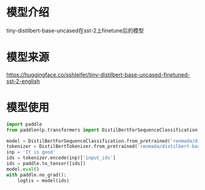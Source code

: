 # 模型介绍
tiny-distilbert-base-uncased在sst-2上finetune后的模型
# 模型来源
https://huggingface.co/sshleifer/tiny-distilbert-base-uncased-finetuned-sst-2-english
# 模型使用
```python
import paddle
from paddlenlp.transformers import DistilBertForSequenceClassification, DistilBertTokenizer

model = DistilBertForSequenceClassification.from_pretrained('renmada/distilbert-base-multilingual-cased')
tokenizer = DistilBertTokenizer.from_pretrained('renmada/distilbert-base-multilingual-cased')
inp = 'It is good'
ids = tokenizer.encode(inp)['input_ids']
ids = paddle.to_tensor([ids])
model.eval()
with paddle.no_grad():
    logtis = model(ids)
```
